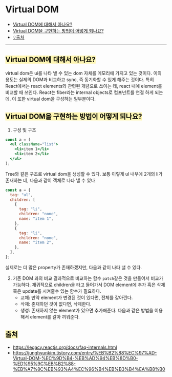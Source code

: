 # Virtual DOM

- [Virtual DOM에 대해서 아나요?](#virtual-dom)
- [Virtual DOM을 구현하는 방법이 어떻게 되나요?](#howvirtual)
- [💡출처](#출처)

---

## <span id="virtual-dom" style='background-color: #fff5b1; color: black'>Virtual DOM에 대해서 아나요?</span>

virtual dom은 ui를 나타 낼 수 있는 dom 자체를 메모리에 가지고 있는 것이다. 이의 용도는 실제의 DOM과 비교하고 sync, 즉 동기화할 수 있게 해주는 것이다. 특히 React에서는 react elements와 관련된 개념으로 쓰이는 데, react 내에 element를 비교할 때 쓰인다.
React는 fiber라는 internal objects로 컴포넌트를 연결 하게 되는데. 이 또한 virtual dom을 구성하는 일부분이다.

## <span id="virtual-dom" style='background-color: #fff5b1; color: black'>Virtual DOM을 구현하는 방법이 어떻게 되나요?</span>

1. 구성 및 구조

```jsx
const a = (
  <ul className="list">
    <li>item 1</li>
    <li>item 2</li>
  </ul>
);
```

Tree와 같은 구조로 virtual dom을 생성할 수 있다. 보통 이렇게 ul 내부에 2개의 li가 존재하는 데, 다음과 같이 객체로 나타 낼 수 있다

```jsx
const a = {
  tag: "ul",
  children: [
    {
      tag: "li",
      children: "none",
      name: "item 1",
    },
    {
      tag: "li",
      children: "none",
      name: "item 2",
    },
  ],
};
```

실제로는 더 많은 property가 존재하겠지만, 다음과 같이 나타 낼 수 있다.

2. 기존 DOM 과의 비교
   결과적으로 비교하는 함수 `patch`같은 것을 만들어서 비교가 가능하다.
   재귀적으로 children을 타고 들어가서 DOM element에 추가 혹은 삭제 혹은 update를 시켜줄수 있는 함수가 필요하다.
   - 교체: 만약 element가 변경된 것이 있다면, 전체를 갈아낀다.
   - 삭제: 존재하던 것이 없다면, 삭제한다.
   - 생성: 존재하지 않는 element가 있으면 추가해준다.
     다음과 같은 방법을 이용해서 element를 갈아 끼워준다.

## <span id="출처" style='background-color: #fff5b1; color: black'>출처</span>

- https://legacy.reactjs.org/docs/faq-internals.html
- https://junghyunkim.tistory.com/entry/%EB%B2%88%EC%97%AD-Virtual-DOM-%EC%9D%B4-%EB%AD%94%EB%8D%B0-%ED%95%9C%EB%B2%88-%EB%A7%8C%EB%93%A4%EC%96%B4%EB%B3%B4%EA%B8%B0
